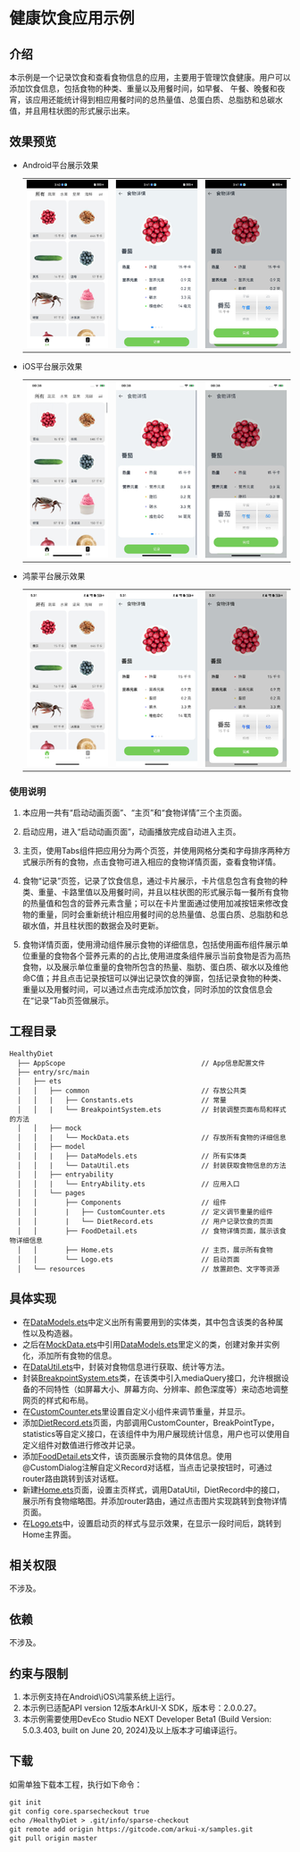 # 健康饮食应用示例
## 介绍
本示例是一个记录饮食和查看食物信息的应用，主要用于管理饮食健康。用户可以添加饮食信息，包括食物的种类、重量以及用餐时间，如早餐、 午餐、晚餐和夜宵，该应用还能统计得到相应用餐时间的总热量值、总蛋白质、总脂肪和总碳水值，并且用柱状图的形式展示出来。

## 效果预览

* Android平台展示效果

  <table>
  <tr>
      <td>
          <center>
              <img src="./screenshots/devices/android_home.jpg">
          </center>
      </td>
      <td>
          <center>
              <img src="./screenshots/devices/android_detail.jpg">
          </center>
      </td>
      <td>
          <center>
              <img src="./screenshots/devices/android_add.jpg">
          </center>
      </td>
  </tr>
  </table> 

* iOS平台展示效果

  <table>
  <tr>
      <td>
          <center>
              <img src="./screenshots/devices/ios_home.jpg">
          </center>
      </td>
      <td>
          <center>
              <img src="./screenshots/devices/ios_detail.jpg">
          </center>
      </td>
      <td>
          <center>
              <img src="./screenshots/devices/ios_add.jpg">
          </center>
      </td>
  </tr>
  </table> 

* 鸿蒙平台展示效果

  <table>
  <tr>
      <td>
          <center>
              <img src="./screenshots/devices/oh_home.jpg">
          </center>
      </td>
      <td>
          <center>
              <img src="./screenshots/devices/oh_detail.jpg">
          </center>
      </td>
      <td>
          <center>
              <img src="./screenshots/devices/oh_add.jpg">
          </center>
      </td>
  </tr>
  </table> 

### 使用说明

1. 本应用一共有“启动动画页面”、“主页”和“食物详情”三个主页面。

2. 启动应用，进入“启动动画页面”，动画播放完成自动进入主页。

3. 主页，使用Tabs组件把应用分为两个页签，并使用网格分类和字母排序两种方式展示所有的食物，点击食物可进入相应的食物详情页面，查看食物详情。

4. 食物“记录”页签，记录了饮食信息，通过卡片展示，卡片信息包含有食物的种类、重量、卡路里值以及用餐时间，并且以柱状图的形式展示每一餐所有食物的热量值和包含的营养元素含量；可以在卡片里面通过使用加减按钮来修改食物的重量，同时会重新统计相应用餐时间的总热量值、总蛋白质、总脂肪和总碳水值，并且柱状图的数据会及时更新。

5. 食物详情页面，使用滑动组件展示食物的详细信息，包括使用画布组件展示单位重量的食物各个营养元素的的占比,使用进度条组件展示当前食物是否为高热食物，以及展示单位重量的食物所包含的热量、脂肪、蛋白质、碳水以及维他命C值；并且点击记录按钮可以弹出记录饮食的弹窗，包括记录食物的种类、重量以及用餐时间，可以通过点击完成添加饮食，同时添加的饮食信息会在“记录”Tab页签做展示。

## 工程目录

```
HealthyDiet
  ├── AppScope                    				// App信息配置文件
  ├── entry/src/main
  │   ├── ets
  │   │   ├── common              				// 存放公共类
  │   │   |   ├── Constants.ets					// 常量
  │   │   |   └── BreakpointSystem.ets			// 封装调整页面布局和样式的方法
  │   │   ├── mock                				
  │   │   |   └── MockData.ets					// 存放所有食物的详细信息
  │   │   ├── model               				
  │   │   |   ├── DataModels.ets				// 所有实体类
  │   │   |   └── DataUtil.ets					// 封装获取食物信息的方法
  │   │   ├── entryability        				
  │   │   |   └── EntryAbility.ets				// 应用入口
  │   │   └── pages               				
  │   │       ├── Components					// 组件
  │   │       |   ├── CustomCounter.ets			// 定义调节重量的组件
  │   │       |   └── DietRecord.ets			// 用户记录饮食的页面
  │   │       ├── FoodDetail.ets 				// 食物详情页面，展示该食物详细信息
  │   │       ├── Home.ets 						// 主页，展示所有食物
  │   │       └── Logo.ets 						// 启动页面
  │   └── resources               				// 放置颜色、文字等资源
```

## 具体实现

+ 在[DataModels.ets](entry/src/main/ets/model/DataModels.ets)中定义出所有需要用到的实体类，其中包含该类的各种属性以及构造器。
+ 之后在[MockData.ets](entry/src/main/ets/mock/MockData.ets)中引用[DataModels.ets](entry/src/main/ets/model/DataModels.ets)里定义的类，创建对象并实例化，添加所有食物的信息。
+ 在[DataUtil.ets](entry/src/main/ets/model/DataUtil.ets)中，封装对食物信息进行获取、统计等方法。
+ 封装[BreakpointSystem.ets](entry/src/main/ets/common/BreakpointSystem.ets)类，在该类中引入mediaQuery接口，允许根据设备的不同特性（如屏幕大小、屏幕方向、分辨率、颜色深度等）来动态地调整网页的样式和布局。
+ 在[CustomCounter.ets](entry/src/main/ets/pages/components/CustomCounter.ets)里设置自定义小组件来调节重量，并显示。
+ 添加[DietRecord.ets](entry/src/main/ets/pages/components/DietRecord.ets)页面，内部调用CustomCounter，BreakPointType，statistics等自定义接口，在该组件中为用户展现统计信息，用户也可以使用自定义组件对数值进行修改并记录。
+ 添加[FoodDetail.ets](entry/src/main/ets/pages/FoodDetail.ets)文件，该页面展示食物的具体信息。使用@CustomDialog注解自定义Record对话框，当点击记录按钮时，可通过router路由跳转到该对话框。
+ 新建[Home.ets](entry/src/main/ets/pages/Home.ets)页面，设置主页样式，调用DataUtil，DietRecord中的接口，展示所有食物缩略图。并添加router路由，通过点击图片实现跳转到食物详情页面。
+ 在[Logo.ets](entry/src/main/ets/pages/Logo.ets)中，设置启动页的样式与显示效果，在显示一段时间后，跳转到Home主界面。

## 相关权限

不涉及。

## 依赖

不涉及。

## 约束与限制

1. 本示例支持在Android\iOS\鸿蒙系统上运行。 
2. 本示例已适配API version 12版本ArkUI-X SDK，版本号：2.0.0.27。 
3. 本示例需要使用DevEco Studio NEXT Developer Beta1 (Build Version: 5.0.3.403, built on June 20, 2024)及以上版本才可编译运行。

## 下载

如需单独下载本工程，执行如下命令：

```
git init
git config core.sparsecheckout true
echo /HealthyDiet > .git/info/sparse-checkout
git remote add origin https://gitcode.com/arkui-x/samples.git
git pull origin master
```